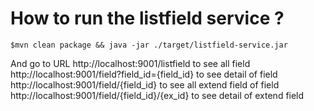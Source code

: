 # How to run the listfield service ?

```
$mvn clean package && java -jar ./target/listfield-service.jar
```

And go to URL
http://localhost:9001/listfield to see all field
http://localhost:9001/field?field_id={field_id} to see detail of field
http://localhost:9001/field/{field_id} to see all extend field of field
http://localhost:9001/field/{field_id}/{ex_id} to see detail of extend field